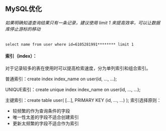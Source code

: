 ## MySQL优化

###### 如果明确知道查询结果只有一条记录，建议使用 limit 1 来提高效率，可以让数据库停止游标的移动

`select name from user where id=6105281991******** limit 1`

#### 索引（index）：

对于记录较多的表在使用时可以提高检索速度，分为单列索引和组合索引。

普通索引：create index index_name on user(id, ..., ...);

UNIQUE索引：create unique index index_name on user(id, ..., ...);

主键索引：create table user( [...], PRIMARY KEY (id, ..., ...) ); 
索引选择原则：

* 较频繁的作为查询条件的字段
* 唯一性太差的字段不适合创建索引
* 更新太频繁的字段不适合作为索引






































